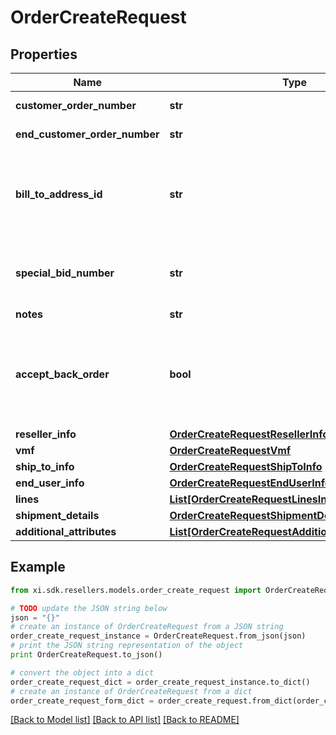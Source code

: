 # OrderCreateRequest


## Properties

Name | Type | Description | Notes
------------ | ------------- | ------------- | -------------
**customer_order_number** | **str** | The reseller&#39;s unique PO/Order number. | 
**end_customer_order_number** | **str** | The end user/customer&#39;s Purchase Order number. | [optional] 
**bill_to_address_id** | **str** | Suffix used to identify billing address. Created during onboarding. Resellers are provided with one or more address IDs depending on how many bill to addresses they need for various flooring companies they are using for credit. | [optional] 
**special_bid_number** | **str** | The bid number provided to the reseller by the vendor for special pricing and discounts. Line-level bid numbers take precedence over header-level bid numbers. | [optional] 
**notes** | **str** | Order level notes. | [optional] 
**accept_back_order** | **bool** | ENUM [\&quot;true\&quot;,\&quot;false\&quot;] - accept order if this item is backordered. This field along with shipComplete field decides the value of backorderflag. The value of this field is ignored when shipComplete field is present. | [optional] 
**reseller_info** | [**OrderCreateRequestResellerInfo**](OrderCreateRequestResellerInfo.md) |  | [optional] 
**vmf** | [**OrderCreateRequestVmf**](OrderCreateRequestVmf.md) |  | [optional] 
**ship_to_info** | [**OrderCreateRequestShipToInfo**](OrderCreateRequestShipToInfo.md) |  | [optional] 
**end_user_info** | [**OrderCreateRequestEndUserInfo**](OrderCreateRequestEndUserInfo.md) |  | [optional] 
**lines** | [**List[OrderCreateRequestLinesInner]**](OrderCreateRequestLinesInner.md) | The line-level details of the order. | [optional] 
**shipment_details** | [**OrderCreateRequestShipmentDetails**](OrderCreateRequestShipmentDetails.md) |  | [optional] 
**additional_attributes** | [**List[OrderCreateRequestAdditionalAttributesInner]**](OrderCreateRequestAdditionalAttributesInner.md) | Shipment-level additional attributes. | [optional] 

## Example

```python
from xi.sdk.resellers.models.order_create_request import OrderCreateRequest

# TODO update the JSON string below
json = "{}"
# create an instance of OrderCreateRequest from a JSON string
order_create_request_instance = OrderCreateRequest.from_json(json)
# print the JSON string representation of the object
print OrderCreateRequest.to_json()

# convert the object into a dict
order_create_request_dict = order_create_request_instance.to_dict()
# create an instance of OrderCreateRequest from a dict
order_create_request_form_dict = order_create_request.from_dict(order_create_request_dict)
```
[[Back to Model list]](../README.md#documentation-for-models) [[Back to API list]](../README.md#documentation-for-api-endpoints) [[Back to README]](../README.md)


